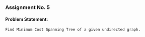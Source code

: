 ### Assignment No. 5

#### Problem Statement:

```
Find Minimum Cost Spanning Tree of a given undirected graph.
```
